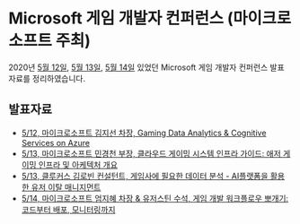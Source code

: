 # Microsoft 게임 개발자 컨퍼런스 (마이크로소프트 주최)

2020년 [5월 12일](https://info.microsoft.com/AP-DevComm-WBNR-FY20-05May-12-MicrosoftGameDeveloperConferenceDay1-SRDEM21958_LP01Registration-ForminBody.html), [5월 13일](https://info.microsoft.com/AP-DevComm-WBNR-FY20-05May-13-MicrosoftGameDevelopersConferenceDay2-SRDEM21958_LP01Registration-ForminBody1.html), [5월 14일](https://info.microsoft.com/AP-DevComm-WBNR-FY20-05May-12-MicrosoftGameDeveloperConferenceDay3-SRDEM21958_LP01Registration-ForminBody.html) 있었던 Microsoft 게임 개발자 컨퍼런스 발표 자료를 정리하였습니다.

## 발표자료

* [5/12, 마이크로소프트 김지선 차장, Gaming Data Analytics & Cognitive Services on Azure](May12-2.pdf)
* [5/13, 마이크로소프트 민경천 부장, 클라우드 게이밍 시스템 인프라 가이드: 애저 게이밍 인프라 및 아케텍처 개요](May13-1.pdf)
* [5/13, 클루커스 김로빈 컨설턴트, 게임사에 필요한 데이터 분석 - AI플랫폼을 활용한 유저 이탈 매니지먼트](May13-2.pdf)
* [5/14, 마이크로소프트 엄지혜 차장 & 유저스틴 수석, 게임 개발 워크플로우 뽀개기: 코드부터 배포, 모니터링까지](May14.pdf)
